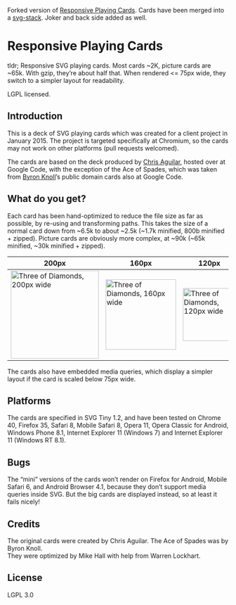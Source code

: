 Forked version of [Responsive Playing Cards](https://github.com/digitaldesignlabs/responsive-playing-cards). Cards have been merged into a [svg-stack](https://github.com/hofmannsven/SVG-Stacking). Joker and back side added as well.

Responsive Playing Cards
========================

tldr; Responsive SVG playing cards. Most cards ~2K, picture cards are ~65k. With gzip, they’re about half that. When rendered <= 75px wide, they switch to a simpler layout for readability.

LGPL licensed.

Introduction
------------
This is a deck of SVG playing cards which was created for a client project in January 2015. The project is targeted specifically at Chromium, so the cards may not work on other platforms (pull requests welcomed).

The cards are based on the deck produced by [Chris Aguilar](https://code.google.com/p/vectorized-playing-cards/), hosted over at Google Code, with the exception of the Ace of Spades, which was taken from [Byron Knoll](https://code.google.com/p/vector-playing-cards/)’s public domain cards also at Google Code.

What do you get?
----------------
Each card has been hand-optimized to reduce the file size as far as possible, by re-using and transforming paths. This takes the size of a normal card down from ~6.5k to about ~2.5k (~1.7k minified, 800b minified + zipped).  Picture cards are obviously more complex, at ~90k (~65k minified, ~30k minified + zipped).

200px|160px|120px|80px|40px|30px|20px
-----|-----|-----|----|----|----|-----
<img src="https://cdn.rawgit.com/twistdigital/responsive-playing-cards/master/minified/diamonds/3d.svg" width="200" alt="Three of Diamonds, 200px wide">|<img src="https://cdn.rawgit.com/twistdigital/responsive-playing-cards/master/minified/diamonds/3d.svg" width="160" alt="Three of Diamonds, 160px wide">|<img src="https://cdn.rawgit.com/twistdigital/responsive-playing-cards/master/minified/diamonds/3d.svg" width="120" alt="Three of Diamonds, 120px wide">|<img src="https://cdn.rawgit.com/twistdigital/responsive-playing-cards/master/minified/diamonds/3d.svg" width="80" alt="Three of Diamonds, 80px wide">|<img src="https://cdn.rawgit.com/twistdigital/responsive-playing-cards/master/minified/diamonds/3d.svg" width="60" alt="Three of Diamonds, 60px wide">|<img src="https://cdn.rawgit.com/twistdigital/responsive-playing-cards/master/minified/diamonds/3d.svg" width="40" alt="Three of Diamonds, 40px wide">|<img src="https://cdn.rawgit.com/twistdigital/responsive-playing-cards/master/minified/diamonds/3d.svg" width="30" alt="Three of Diamonds, 30px wide">|<img src="https://cdn.rawgit.com/twistdigital/responsive-playing-cards/master/minified/diamonds/3d.svg" width="20" alt="Three of Diamonds, 20px wide">

The cards also have embedded media queries, which display a simpler layout if the card is scaled below 75px wide.

Platforms
---------
The cards are specified in SVG Tiny 1.2, and have been tested on Chrome 40, Firefox 35, Safari 8, Mobile Safari 8, Opera 11, Opera Classic for Android, Windows Phone 8.1, Internet Explorer 11 (Windows 7) and Internet Explorer 11 (Windows RT 8.1).

Bugs
----
The “mini” versions of the cards won’t render on Firefox for Android, Mobile Safari 6, and Android Browser 4.1, because they don’t support media queries inside SVG. But the big cards are displayed instead, so at least it fails nicely!

Credits
-------

The original cards were created by Chris Aguilar. The Ace of Spades was by Byron Knoll.<br>
They were optimized by Mike Hall with help from Warren Lockhart.

License
-------

LGPL 3.0
